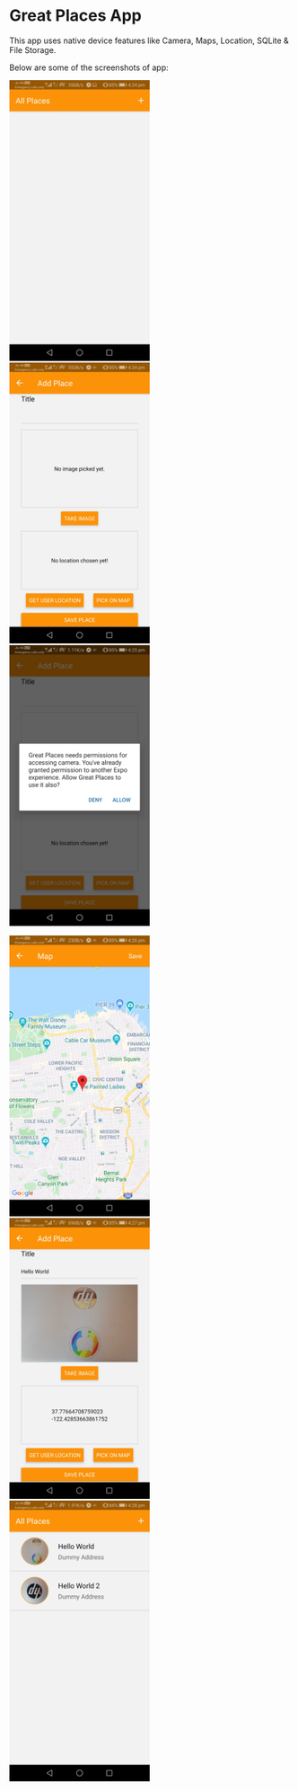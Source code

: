 # Great Places App

This app uses native device features like Camera, Maps, Location, SQLite & File Storage.

Below are some of the screenshots of app:

<img src="images/Screenshot_1.jpg" width="250"> &nbsp;&nbsp;&nbsp;&nbsp; <img src="images/Screenshot_2.jpg" width="250"> &nbsp;&nbsp;&nbsp;&nbsp; <img src="images/Screenshot_3.jpg" width="250">

<img src="images/Screenshot_4.jpg" width="250"> &nbsp;&nbsp;&nbsp;&nbsp; <img src="images/Screenshot_5.jpg" width="250"> &nbsp;&nbsp;&nbsp;&nbsp; <img src="images/Screenshot_6.jpg" width="250">

